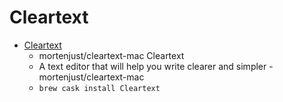 # Cleartext
- [Cleartext](https://github.com/mortenjust/cleartext-mac)
  -  mortenjust/cleartext-mac Cleartext
  - A text editor that will help you write clearer and simpler - mortenjust/cleartext-mac
  - `brew cask install Cleartext`
